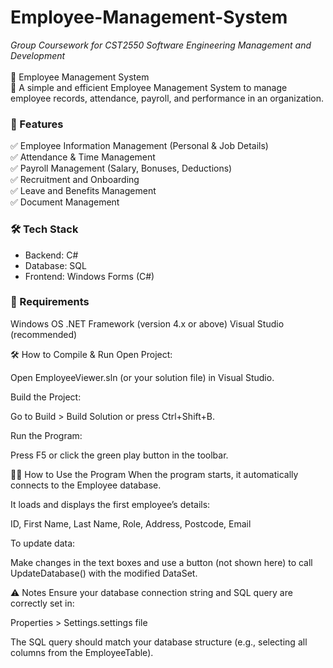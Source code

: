 # Employee-Management-System
*Group Coursework for CST2550 Software Engineering Management and Development* <br><br>
📌 Employee Management System <br>
🚀 A simple and efficient Employee Management System to manage employee records, attendance, payroll, and performance in an organization.

### 🔹 Features
✅ Employee Information Management (Personal & Job Details) <br>
✅ Attendance & Time Management <br>
✅ Payroll Management (Salary, Bonuses, Deductions) <br>
✅ Recruitment and Onboarding <br>
✅ Leave and Benefits Management <br>
✅ Document Management <br>


### 🛠 Tech Stack
- Backend: C#
- Database: SQL
- Frontend: Windows Forms (C#)

### 🔧 Requirements
Windows OS
.NET Framework (version 4.x or above)
Visual Studio (recommended)

🛠️ How to Compile & Run
Open Project:

Open EmployeeViewer.sln (or your solution file) in Visual Studio.

Build the Project:

Go to Build > Build Solution or press Ctrl+Shift+B.

Run the Program:

Press F5 or click the green play button in the toolbar.

🧑‍💼 How to Use the Program
When the program starts, it automatically connects to the Employee database.

It loads and displays the first employee’s details:

ID, First Name, Last Name, Role, Address, Postcode, Email


To update data:

Make changes in the text boxes and use a button (not shown here) to call UpdateDatabase() with the modified DataSet.

⚠️ Notes
Ensure your database connection string and SQL query are correctly set in:

Properties > Settings.settings file

The SQL query should match your database structure (e.g., selecting all columns from the EmployeeTable).

